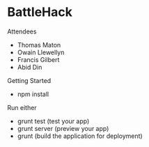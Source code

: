BattleHack
==========

Attendees
- Thomas Maton
- Owain Llewellyn
- Francis Gilbert
- Abid Din

Getting Started
- npm install

Run either
- grunt test (test your app)
- grunt server (preview your app)
- grunt (build the application for deployment)
